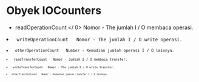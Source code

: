 # Obyek IOCounters

*  readOperationCount </ 0>  Nomor - The jumlah I / O membaca operasi.</li>
<li><code> writeOperationCount </ 0>  Nomor - The jumlah I / O write operasi.</li>
<li><code> otherOperationCount </ 0>  Number - Kemudian jumlah operasi I / O lainnya.</li>
<li><code> readTransferCount </ 0>  Nomor - Jumlah I / O membaca transfer.</li>
<li><code> writeTransferCount </ 0>  Nomor - The jumlah I / O write transfer.</li>
<li><code> otherTransferCount </ 0>  Nomor - Kemudian jumlah transfer I / O lainnya.</li>
</ul>
